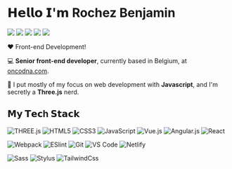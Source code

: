 # 𝗛𝗲𝗹𝗹𝗼 𝗜'𝗺 Rochez Benjamin

[![](https://img.shields.io/badge/-@BenjaminRochez-%231DA1F2?style=flat-square&logo=twitter&logoColor=ffffff)](https://twitter.com/BenjaminRochez)
[![](https://img.shields.io/badge/-@BenjaminRochez-%23181717?style=flat-square&logo=github)](https://github.com/BenjaminRochez)
[![](https://img.shields.io/badge/-@BenjaminRochez-%23000000?style=flat-square&logo=codepen)](https://codepen.io/BenjaminRochez)
[![](https://img.shields.io/badge/-@BenjaminRochez-%23000000?style=flat-square&logo=codesandbox)](https://codesandbox.io/u/BenjaminRochez)
[![](https://img.shields.io/website?color=0ab9e6&style=flat-square&up_message=benjamin-rochez.com&url=https%3A%2F%2Fbenjamin-rochez.com)](https://benjamin-rochez.com)


❤️ Front-end Development!

:computer: **Senior front-end developer**, currently based in Belgium, at [oncodna.com](https://oncodna.com).

:vulcan_salute: I put mostly of my focus on web development with **Javascript**, and I'm secretly a **Three.js** nerd.

## 𝗠𝘆 𝗧𝗲𝗰h 𝗦𝘁𝗮𝗰𝗸

![THREE.js](https://img.shields.io/badge/-Three.js-%232c3e50?style=flat-square&logo=Three.js)
![HTML5](https://img.shields.io/badge/-HTML5-%23E44D27?style=flat-square&logo=html5&logoColor=ffffff)
![CSS3](https://img.shields.io/badge/-CSS3-%231572B6?style=flat-square&logo=css3)
![JavaScript](https://img.shields.io/badge/-JavaScript-%23F7DF1C?style=flat-square&logo=javascript&logoColor=000000&labelColor=%23F7DF1C&color=%23FFCE5A)
![Vue.js](https://img.shields.io/badge/-Vue.js-%232c3e50?style=flat-square&logo=Vue.js)
![Angular.js](https://img.shields.io/badge/AngularJS-E23237?style=flat&logo=angularjs&logoColor=white)
![React](https://img.shields.io/badge/-React-%23282C34?style=flat-square&logo=react)


![Webpack](https://img.shields.io/badge/-Webpack-%232C3A42?style=flat-square&logo=webpack)
![ESlint](https://img.shields.io/badge/-ESLint-%234B32C3?style=flat-square&logo=eslint)
![Git](https://img.shields.io/badge/-Git-%23F05032?style=flat-square&logo=git&logoColor=%23ffffff)
![VS Code](https://img.shields.io/badge/-VSCode-%23007ACC?style=flat-square&logo=visual-studio-code)
![Netlify](https://img.shields.io/badge/-Netlify-%2300C7B7?style=flat-square&logo=netlify&logoColor=ffffff)


![Sass](https://img.shields.io/badge/-Sass-%23CC6699?style=flat-square&logo=sass&logoColor=ffffff)
![Stylus](https://img.shields.io/badge/-Stylus-%23333333?style=flat-square&logo=stylus)
![TailwindCss](https://img.shields.io/badge/-TailwindCss-%231a202c?style=flat-square&logo=tailwind-css)
